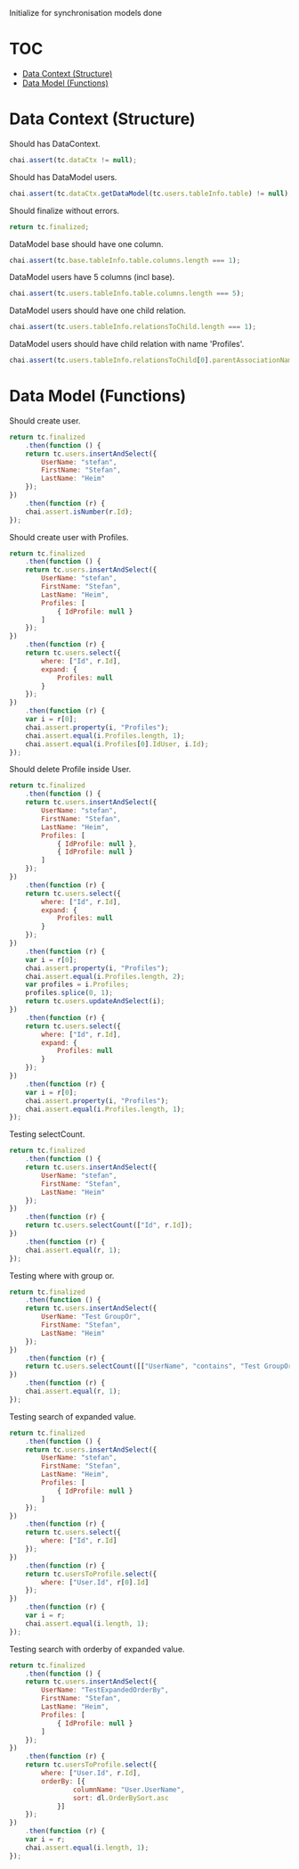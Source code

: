 Initialize for synchronisation models done
# TOC
   - [Data Context (Structure)](#data-context-structure)
   - [Data Model (Functions)](#data-model-functions)
<a name=""></a>
 
<a name="data-context-structure"></a>
# Data Context (Structure)
Should has DataContext.

```js
chai.assert(tc.dataCtx != null);
```

Should has DataModel users.

```js
chai.assert(tc.dataCtx.getDataModel(tc.users.tableInfo.table) != null);
```

Should finalize without errors.

```js
return tc.finalized;
```

DataModel base should have one column.

```js
chai.assert(tc.base.tableInfo.table.columns.length === 1);
```

DataModel users have 5 columns (incl base).

```js
chai.assert(tc.users.tableInfo.table.columns.length === 5);
```

DataModel users should have one child relation.

```js
chai.assert(tc.users.tableInfo.relationsToChild.length === 1);
```

DataModel users should have child relation with name 'Profiles'.

```js
chai.assert(tc.users.tableInfo.relationsToChild[0].parentAssociationName === "Profiles");
```

<a name="data-model-functions"></a>
# Data Model (Functions)
Should create user.

```js
return tc.finalized
    .then(function () {
    return tc.users.insertAndSelect({
        UserName: "stefan",
        FirstName: "Stefan",
        LastName: "Heim"
    });
})
    .then(function (r) {
    chai.assert.isNumber(r.Id);
});
```

Should create user with Profiles.

```js
return tc.finalized
    .then(function () {
    return tc.users.insertAndSelect({
        UserName: "stefan",
        FirstName: "Stefan",
        LastName: "Heim",
        Profiles: [
            { IdProfile: null }
        ]
    });
})
    .then(function (r) {
    return tc.users.select({
        where: ["Id", r.Id],
        expand: {
            Profiles: null
        }
    });
})
    .then(function (r) {
    var i = r[0];
    chai.assert.property(i, "Profiles");
    chai.assert.equal(i.Profiles.length, 1);
    chai.assert.equal(i.Profiles[0].IdUser, i.Id);
});
```

Should delete Profile inside User.

```js
return tc.finalized
    .then(function () {
    return tc.users.insertAndSelect({
        UserName: "stefan",
        FirstName: "Stefan",
        LastName: "Heim",
        Profiles: [
            { IdProfile: null },
            { IdProfile: null }
        ]
    });
})
    .then(function (r) {
    return tc.users.select({
        where: ["Id", r.Id],
        expand: {
            Profiles: null
        }
    });
})
    .then(function (r) {
    var i = r[0];
    chai.assert.property(i, "Profiles");
    chai.assert.equal(i.Profiles.length, 2);
    var profiles = i.Profiles;
    profiles.splice(0, 1);
    return tc.users.updateAndSelect(i);
})
    .then(function (r) {
    return tc.users.select({
        where: ["Id", r.Id],
        expand: {
            Profiles: null
        }
    });
})
    .then(function (r) {
    var i = r[0];
    chai.assert.property(i, "Profiles");
    chai.assert.equal(i.Profiles.length, 1);
});
```

Testing selectCount.

```js
return tc.finalized
    .then(function () {
    return tc.users.insertAndSelect({
        UserName: "stefan",
        FirstName: "Stefan",
        LastName: "Heim"
    });
})
    .then(function (r) {
    return tc.users.selectCount(["Id", r.Id]);
})
    .then(function (r) {
    chai.assert.equal(r, 1);
});
```

Testing where with group or.

```js
return tc.finalized
    .then(function () {
    return tc.users.insertAndSelect({
        UserName: "Test GroupOr",
        FirstName: "Stefan",
        LastName: "Heim"
    });
})
    .then(function (r) {
    return tc.users.selectCount([["UserName", "contains", "Test GroupOr"], "or", ["UserName", "contains", "Test GroupOr"], "or", ["UserName", "contains", "Test GroupOr"], "or", ["UserName", "contains", "Test GroupOr"]]);
})
    .then(function (r) {
    chai.assert.equal(r, 1);
});
```

Testing search of expanded value.

```js
return tc.finalized
    .then(function () {
    return tc.users.insertAndSelect({
        UserName: "stefan",
        FirstName: "Stefan",
        LastName: "Heim",
        Profiles: [
            { IdProfile: null }
        ]
    });
})
    .then(function (r) {
    return tc.users.select({
        where: ["Id", r.Id]
    });
})
    .then(function (r) {
    return tc.usersToProfile.select({
        where: ["User.Id", r[0].Id]
    });
})
    .then(function (r) {
    var i = r;
    chai.assert.equal(i.length, 1);
});
```

Testing search with orderby of expanded value.

```js
return tc.finalized
    .then(function () {
    return tc.users.insertAndSelect({
        UserName: "TestExpandedOrderBy",
        FirstName: "Stefan",
        LastName: "Heim",
        Profiles: [
            { IdProfile: null }
        ]
    });
})
    .then(function (r) {
    return tc.usersToProfile.select({
        where: ["User.Id", r.Id],
        orderBy: [{
                columnName: "User.UserName",
                sort: dl.OrderBySort.asc
            }]
    });
})
    .then(function (r) {
    var i = r;
    chai.assert.equal(i.length, 1);
});
```

